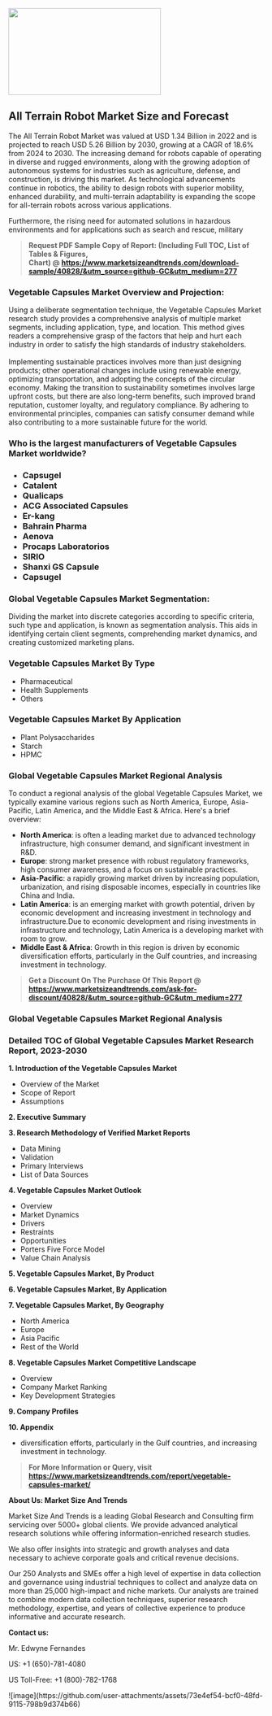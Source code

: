 <p><img class="alignnone size-medium wp-image-20088" src="https://ffe5etoiles.com/wp-content/uploads/2024/12/MST1-300x171.png" alt="" width="300" height="171" /></p><h2>All Terrain Robot Market Size and Forecast</h2><p>The All Terrain Robot Market was valued at USD 1.34 Billion in 2022 and is projected to reach USD 5.26 Billion by 2030, growing at a CAGR of 18.6% from 2024 to 2030. The increasing demand for robots capable of operating in diverse and rugged environments, along with the growing adoption of autonomous systems for industries such as agriculture, defense, and construction, is driving this market. As technological advancements continue in robotics, the ability to design robots with superior mobility, enhanced durability, and multi-terrain adaptability is expanding the scope for all-terrain robots across various applications.</p><p>Furthermore, the rising need for automated solutions in hazardous environments and for applications such as search and rescue, military </p><blockquote id="" class=""><strong>Request PDF Sample Copy of Report: (Including Full TOC, List of Tables &amp; Figures, Chart)&nbsp;@&nbsp;<strong><a href="https://www.marketsizeandtrends.com/download-sample/40828/&utm_source=github-GC&utm_medium=277" target="_blank">https://www.marketsizeandtrends.com/download-sample/40828/&utm_source=github-GC&utm_medium=277</a></strong></strong></blockquote><h3 id="" class="">Vegetable Capsules Market&nbsp;Overview and Projection:</h3><p id="" class="">Using a deliberate segmentation technique, the Vegetable Capsules Market research study provides a comprehensive analysis of multiple market segments, including application, type, and location. This method gives readers a comprehensive grasp of the factors that help and hurt each industry in order to satisfy the high standards of industry stakeholders. <br /> <br />Implementing sustainable practices involves more than just designing products; other operational changes include using renewable energy, optimizing transportation, and adopting the concepts of the circular economy. Making the transition to sustainability sometimes involves large upfront costs, but there are also long-term benefits, such improved brand reputation, customer loyalty, and regulatory compliance. By adhering to environmental principles, companies can satisfy consumer demand while also contributing to a more sustainable future for the world.</p><h3 id="" class="">Who is the largest manufacturers of&nbsp;Vegetable Capsules Market worldwide?</h3><h3 class=""><p><ul><li>Capsugel </li><li> Catalent </li><li> Qualicaps </li><li> ACG Associated Capsules </li><li> Er-kang </li><li> Bahrain Pharma </li><li> Aenova </li><li> Procaps Laboratorios </li><li> SIRIO </li><li> Shanxi GS Capsule </li><li> Capsugel</li></ul></p></h3><h3 id="" class="">Global&nbsp;Vegetable Capsules Market Segmentation:</h3><p id="" class="">Dividing the market into discrete categories according to specific criteria, such type and application, is known as segmentation analysis. This aids in identifying certain client segments, comprehending market dynamics, and creating customized marketing plans.</p><h3 id="" class="">Vegetable Capsules Market&nbsp;By Type</h3><p><p><ul><li>Pharmaceutical </li><li> Health Supplements </li><li> Others</p></li></ul></p></p><h3 id="" class="">Vegetable Capsules Market&nbsp;By Application</h3><p class=""><p><ul><li>Plant Polysaccharides </li><li> Starch </li><li> HPMC</li></ul></p></p><h3 id="" class="">Global Vegetable Capsules Market Regional Analysis</h3><p id="" class="">To conduct a regional analysis of the global Vegetable Capsules Market, we typically examine various regions such as North America, Europe, Asia-Pacific, Latin America, and the Middle East &amp; Africa. Here's a brief overview:</p><ul><li><strong>North America</strong>: is often a leading market due to advanced technology infrastructure, high consumer demand, and significant investment in R&amp;D.</li><li><strong>Europe</strong>: strong market presence with robust regulatory frameworks, high consumer awareness, and a focus on sustainable practices.</li><li><strong>Asia-Pacific</strong>: a rapidly growing market driven by increasing population, urbanization, and rising disposable incomes, especially in countries like China and India.</li><li><strong>Latin America</strong>: is an emerging market with growth potential, driven by economic development and increasing investment in technology and infrastructure.Due to economic development and rising investments in infrastructure and technology, Latin America is a developing market with room to grow.</li><li><strong>Middle East &amp; Africa</strong>: Growth in this region is driven by economic diversification efforts, particularly in the Gulf countries, and increasing investment in technology.</li></ul><blockquote id="" class=""><strong>Get a Discount On The Purchase Of This Report @ <strong><a href="https://www.marketsizeandtrends.com/ask-for-discount/40828/&utm_source=github-GC&utm_medium=277" target="_blank">https://www.marketsizeandtrends.com/ask-for-discount/40828/&utm_source=github-GC&utm_medium=277</a></strong></strong></blockquote><h3 id="" class="">Global Vegetable Capsules Market Regional Analysis</h3><h3 id="" class="">Detailed TOC of Global Vegetable Capsules Market Research Report, 2023-2030</h3><p id="" class=""><strong>1. Introduction of the Vegetable Capsules Market</strong></p><ul><li>Overview of the Market</li><li>Scope of Report</li><li>Assumptions</li></ul><p id="" class=""><strong>2. Executive Summary</strong></p><p id="" class=""><strong>3. Research Methodology of Verified Market Reports</strong></p><ul><li>Data Mining</li><li>Validation</li><li>Primary Interviews</li><li>List of Data Sources</li></ul><p id="" class=""><strong>4. Vegetable Capsules Market Outlook</strong></p><ul><li>Overview</li><li>Market Dynamics</li><li>Drivers</li><li>Restraints</li><li>Opportunities</li><li>Porters Five Force Model</li><li>Value Chain Analysis</li></ul><p id="" class=""><strong>5. Vegetable Capsules Market, By Product</strong></p><p id="" class=""><strong>6. Vegetable Capsules Market, By Application</strong></p><p id="" class=""><strong>7. Vegetable Capsules Market, By Geography</strong></p><ul><li>North America</li><li>Europe</li><li>Asia Pacific</li><li>Rest of the World</li></ul><p id="" class=""><strong>8. Vegetable Capsules Market Competitive Landscape</strong></p><ul><li>Overview</li><li>Company Market Ranking</li><li>Key Development Strategies</li></ul><p id="" class=""><strong>9. Company Profiles</strong></p><p id="" class=""><strong>10. Appendix</strong></p><ul><li>diversification efforts, particularly in the Gulf countries, and increasing investment in technology.</li></ul><blockquote id="" class=""><strong>For More Information or Query, visit <strong><strong><a href="https://www.marketsizeandtrends.com/report/vegetable-capsules-market/" target="_blank">https://www.marketsizeandtrends.com/report/vegetable-capsules-market/</a></strong></strong></strong></blockquote><p id="" class=""><strong>About Us: Market Size And Trends</strong></p><p id="" class="">Market Size And Trends is a leading Global Research and Consulting firm servicing over 5000+ global clients. We provide advanced analytical research solutions while offering information-enriched research studies.</p><p id="" class="">We also offer insights into strategic and growth analyses and data necessary to achieve corporate goals and critical revenue decisions.</p><p id="" class="">Our 250 Analysts and SMEs offer a high level of expertise in data collection and governance using industrial techniques to collect and analyze data on more than 25,000 high-impact and niche markets. Our analysts are trained to combine modern data collection techniques, superior research methodology, expertise, and years of collective experience to produce informative and accurate research.</p><p id="" class=""><strong>Contact us:</strong></p><p id="" class="">Mr. Edwyne Fernandes</p><p id="" class="">US: +1 (650)-781-4080</p><p id="" class="">US Toll-Free: +1 (800)-782-1768</p>
![image](https://github.com/user-attachments/assets/73e4ef54-bcf0-48fd-9115-798b9d374b66)
